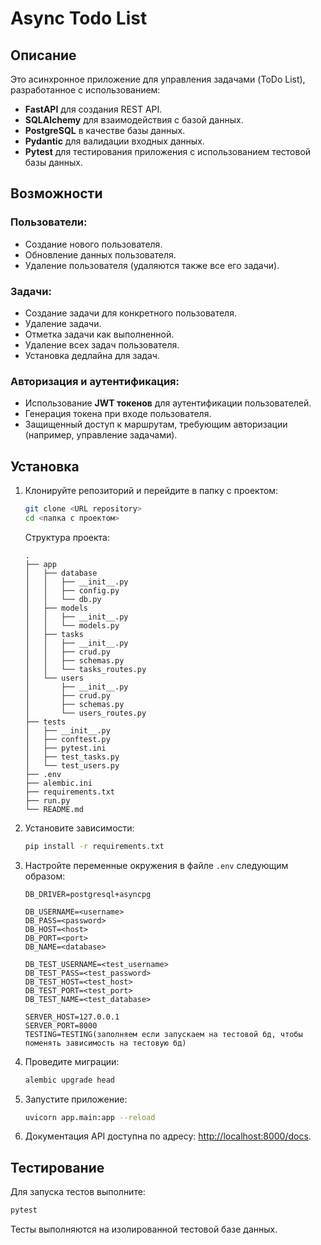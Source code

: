 # Async Todo List

## Описание
Это асинхронное приложение для управления задачами (ToDo List), разработанное с использованием:
- **FastAPI** для создания REST API.
- **SQLAlchemy** для взаимодействия с базой данных.
- **PostgreSQL** в качестве базы данных.
- **Pydantic** для валидации входных данных.
- **Pytest** для тестирования приложения с использованием тестовой базы данных.

## Возможности
### Пользователи:
- Создание нового пользователя.
- Обновление данных пользователя.
- Удаление пользователя (удаляются также все его задачи).

### Задачи:
- Создание задачи для конкретного пользователя.
- Удаление задачи.
- Отметка задачи как выполненной.
- Удаление всех задач пользователя.
- Установка дедлайна для задач.

### Авторизация и аутентификация:
- Использование **JWT токенов** для аутентификации пользователей.
- Генерация токена при входе пользователя.
- Защищенный доступ к маршрутам, требующим авторизации (например, управление задачами).

## Установка

1. Клонируйте репозиторий и перейдите в папку с проектом:
   ```bash
   git clone <URL repository>
   cd <папка с проектом>
   ```

   Структура проекта:
   ```
   .
   ├── app
   │   ├── database
   │   │   ├── __init__.py
   │   │   ├── config.py
   │   │   └── db.py
   │   ├── models
   │   │   ├── __init__.py
   │   │   └── models.py
   │   ├── tasks
   │   │   ├── __init__.py
   │   │   ├── crud.py
   │   │   ├── schemas.py
   │   │   └── tasks_routes.py
   │   └── users
   │       ├── __init__.py
   │       ├── crud.py
   │       ├── schemas.py
   │       └── users_routes.py
   ├── tests
   │   ├── __init__.py
   │   ├── conftest.py
   │   ├── pytest.ini
   │   ├── test_tasks.py
   │   └── test_users.py
   ├── .env
   ├── alembic.ini
   ├── requirements.txt
   ├── run.py
   └── README.md
   ```

2. Установите зависимости:
   ```bash
   pip install -r requirements.txt
   ```

3. Настройте переменные окружения в файле `.env` следующим образом:
   ```env
   DB_DRIVER=postgresql+asyncpg

   DB_USERNAME=<username>
   DB_PASS=<password>
   DB_HOST=<host>
   DB_PORT=<port>
   DB_NAME=<database>

   DB_TEST_USERNAME=<test_username>
   DB_TEST_PASS=<test_password>
   DB_TEST_HOST=<test_host>
   DB_TEST_PORT=<test_port>
   DB_TEST_NAME=<test_database>

   SERVER_HOST=127.0.0.1
   SERVER_PORT=8000
   TESTING=TESTING(заполняем если запускаем на тестовой бд, чтобы поменять зависимость на тестовую бд)
   ```

4. Проведите миграции:
   ```bash
   alembic upgrade head
   ```

5. Запустите приложение:
   ```bash
   uvicorn app.main:app --reload
   ```

6. Документация API доступна по адресу: [http://localhost:8000/docs](http://localhost:8000/docs).

## Тестирование

Для запуска тестов выполните:
```bash
pytest
```

Тесты выполняются на изолированной тестовой базе данных.

